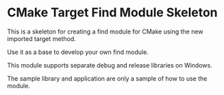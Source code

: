 # CMake Target Find Module Skeleton

This is a skeleton for creating a find module for CMake using the new imported target method.

Use it as a base to develop your own find module.

This module supports separate debug and release libraries on Windows.

The sample library and application are only a sample of how to use the module.